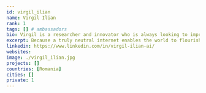 ```yaml
---
id: virgil_ilian
name: Virgil Ilian
rank: 1
tags: [] # ambassadors
bio: Virgil is a researcher and innovator who is always looking to improve the world around him both on a macro and micro scale. For the past 11 years he has been working with new technologies, helping organizations integrate them into their existing services and create their new products. He holds a PhD in autonomous robotics, artificial intelligence and reliability. Virgil also lectures at a technical university and an academy.
excerpt: Because a truly neutral internet enables the world to flourish.
linkedin: https://www.linkedin.com/in/virgil-ilian-ai/
websites: 
image: ./virgil_ilian.jpg
projects: []
countries: [Romania]
cities: []
private: 1
---
```

